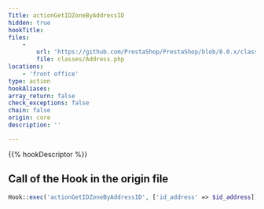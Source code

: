 ```yaml
---
Title: actionGetIDZoneByAddressID
hidden: true
hookTitle: 
files:
    -
        url: 'https://github.com/PrestaShop/PrestaShop/blob/8.0.x/classes/Address.php'
        file: classes/Address.php
locations:
    - 'front office'
type: action
hookAliases: 
array_return: false
check_exceptions: false
chain: false
origin: core
description: ''

---
```


{{% hookDescriptor %}}

## Call of the Hook in the origin file

```php
Hook::exec('actionGetIDZoneByAddressID', ['id_address' => $id_address])
```
